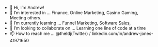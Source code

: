 - 👋 Hi, I’m Andrew!
- 👀 I’m interested in ... Finance, Online Marketing, Casino Gaming, Meeting others.
- 🌱 I’m currently learning ... Funnel Marketing, Software Sales,
- 💞️ I’m looking to collaborate on ... Learning one line of code at a time
- 📫 How to reach me ... @theIdj(Twitter) / linkedin.com/in/andrew-jones-41971650

<!---
idjtechnical/idjtechnical is a ✨ special ✨ repository because its `README.md` (this file) appears on your GitHub profile.
You can click the Preview link to take a look at your changes.
--->
